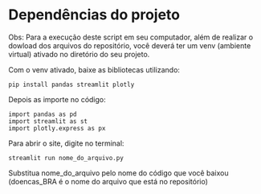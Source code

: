 # Dependências do projeto

  Obs: Para a execução deste script em seu computador, além de realizar o dowload dos arquivos do repositório, você deverá ter um venv   (ambiente virtual) ativado no diretório do seu projeto.

  Com o venv ativado, baixe as bibliotecas utilizando:

    pip install pandas streamlit plotly

  Depois as importe no código:

    import pandas as pd
    import streamlit as st
    import plotly.express as px

  Para abrir o site, digite no terminal:

    streamlit run nome_do_arquivo.py

  Substitua nome_do_arquivo pelo nome do código que você baixou (doencas_BRA é o nome do arquivo que está no repositório)


